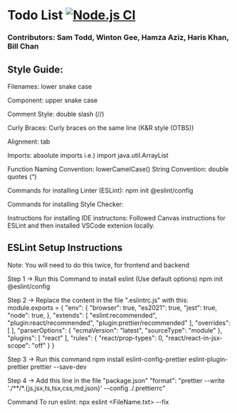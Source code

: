 # Todo List [![Node.js CI](https://github.com/HarisKhan0/todoList/actions/workflows/node.js.yml/badge.svg)](https://github.com/HarisKhan0/todoList/actions/workflows/node.js.yml)

### Contributors: Sam Todd, Winton Gee, Hamza Aziz, Haris Khan, Bill Chan 

## Style Guide:

Filenames: lower snake case

Component: upper snake case

Comment Style: double slash (//)

Curly Braces: Curly braces on the same line (K&R style (OTBS))

Alignment: tab

Imports: absolute imports
i.e.) import java.util.ArrayList

Function Naming Convention: lowerCamelCase()
String Convention: double quotes (“)

Commands for installing Linter (ESLint):
npm init @eslint/config

Commands for installing Style Checker:

Instructions for installing IDE instructons: 
Followed Canvas instructions for ESLint and then installed VSCode extenion locally. 

## ESLint Setup Instructions

Note: You will need to do this twice, for frontend and backend

Step 1 -> Run this Command to install eslint (Use default options) 
npm init @eslint/config

Step 2 -> Replace the content in the file ".eslintrc.js"  with this: 
module.exports = {
    "env": {
        "browser": true,
        "es2021": true,
        "jest": true,
        "node": true,
    },
    "extends": [
        "eslint:recommended",
        "plugin:react/recommended",
        "plugin:prettier/recommended"
    ],
    "overrides": [
    ],
    "parserOptions": {
        "ecmaVersion": "latest",
        "sourceType": "module"
    },
    "plugins": [
        "react"
    ],
    "rules": {
        "react/prop-types": 0,
        "react/react-in-jsx-scope": "off"
    }
}
 
Step 3 -> Run this command 
npm install eslint-config-prettier eslint-plugin-prettier prettier --save-dev
 
Step 4 -> Add this line in the file "package.json" 
"format": "prettier --write './**/*.{js,jsx,ts,tsx,css,md,json}' --config ./.prettierrc"
 
Command To run eslint: 
npx eslint <FileName.txt> --fix
